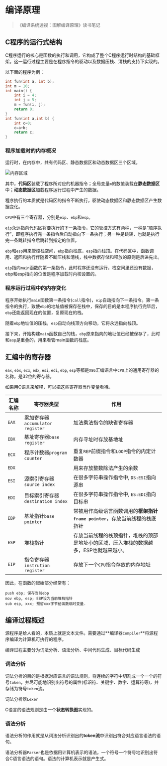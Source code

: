# 编译原理

>《编译系统透视：图解编译原理》读书笔记

## C程序的运行式结构

C程序运行的核心是函数的执行和调用，它构成了整个C程序运行时结构的基础框架。这一运行过程主要是在程序指令的驱动以及数据压栈、清栈的支持下实现的。

以下面的程序为例：

```c
int fun(int a, int b);
int m = 10;
int main() {
    int i = 4;
    int j = 5;
    m = fun(i, j);
    return 0;
}
int fun(int a,int b) {
    int c=0;
    c=a+b;
    return c;
}
```

### 程序加载时的内存概况

运行时，在内存中，共有代码区、静态数据区和动态数据区三个区域。

![内存区域](//img.haozhenjia.com/blog/code_memory.jpg)

其中，**代码区**装载了程序所对应的机器指令；全局变量`m`的数值装载在**静态数据区**中；**动态数据区**加载程序运行过程中产生的数据。

程序执行的本质就是代码区的指令不断执行，驱使动态数据区和静态数据区产生数据变化。

`CPU`中有三个寄存器，分别是`eip`、`ebp`和`esp`。

`eip`永远指向代码区将要执行的下一条指令，它的管控方式有两种，一种是“顺序执行”，即程序执行完一条指令后自动指向下一条执行；另一种是跳转，也就是执行完一条跳转指令后跳转到指定的位置。

`ebp`和`esp`用来管控栈空间，`ebp`指向栈底，`esp`指向栈顶。在代码区中，函数调用、返回和执行伴随着不断压栈和清栈，栈中数据存储和释放的原则是后进先出。

`eip`指向`main`函数的第一条指令，此时程序还没有运行，栈空间里还没有数据，ebp和esp指向的位置是程序加载时内核设置的。

### 程序运行过程中的内存变化

程序开始执行`main`函数第一条指令(`call`指令)，`eip`自动指向下一条指令。第一条指令的执行，致使`ebp`的地址值被保存在栈中，保存的目的是本程序执行完毕后，`ebp`还能返回现在的位置，复原现在的栈。

随着`ebp`地址值的压栈，`esp`自动向栈顶方向移动，它将永远指向栈顶。

接下来，开始构建`main`函数自己的栈，`ebp`原来指向的地址值已经被保存了，此时和`esp`是重叠的，用来看管main函数的栈底。



## 汇编中的寄存器

`eax`, `ebx`, `ecx`, `edx`, `esi`, `edi`, `ebp`, `esp`等都是`X86`汇编语言中`CPU`上的通用寄存器的名称，是32位的寄存器。

如果用C语言来解释，可以把这些寄存器当作变量看待。

| 汇编名称     | 寄存器类型             | 作用  |
| ------------ | --- | - | 
| `EAX` |累加寄存器`accumulator register`| 加法乘法指令的缺省寄存器 |
| `EBX` |基址寄存器`base register`| 内存寻址时存放基地址 |
| `ECX` |程序计数器`program counter`| 重复`REP`前缀指令和`LOOP`指令的内定计数器 |
| `EDX` | | 用来存放整数除法产生的余数 |
| `ESI` | 源索引寄存器`source index`| 在很多字符串操作指令中, `DS:ESI`指向源串 |
| `EDI` | 目标索引寄存器`destination index`| 在很多字符串操作指令中, `ES:EDI`指向目标串 |
| `EBP` | 基址指针`base pointer`| 常被用作高级语言函数调用的**框架指针`frame pointer`**，存放当前线程的栈底指针|
| `ESP` | 堆栈指针 | 存放当前线程的栈顶指针，堆栈的顶部是地址小的区域，压入堆栈的数据越多，ESP也就越来越小。|
| `EIP` | 指令寄存器`instrution register` | 存放下一个`CPU`指令存放的内存地址 |

因此，在函数的起始部分经常有：

```
push ebp; 保存当前ebp
mov ebp, esp; EBP设为当前堆栈指针
sub esp, xxx; 预留xxx字节给函数临时变量.
```

## 编译过程概述

源程序是给人看的，本质上就是文本文件。需要通过**编译器`Compiler`**将源程序编译为计算机可执行的程序。

编译过程主要分为词法分析、语法分析、中间代码生成、目标代码生成

### 词法分析

词法分析的目的是根据对应语言的语法规则，将连续的字符中切割成一个一个的符号`token`，并尽可能地识别出符号的属性(标识符、关键字、数字、运算符等)，并存储为符号`token`流。

词法分析器`Lexer`

C语言的语法规则是由一个**状态转换图**实现的。

### 语法分析

语法分析的作用就是从词法分析识别出的**token流**中识别出符合对应语言语法的语句。

语法分析器`Parser`也是依据用计算机表示的语法，一个符号一个符号地识别出符合C语言语法的语句。语法的计算机表示就是产生式。